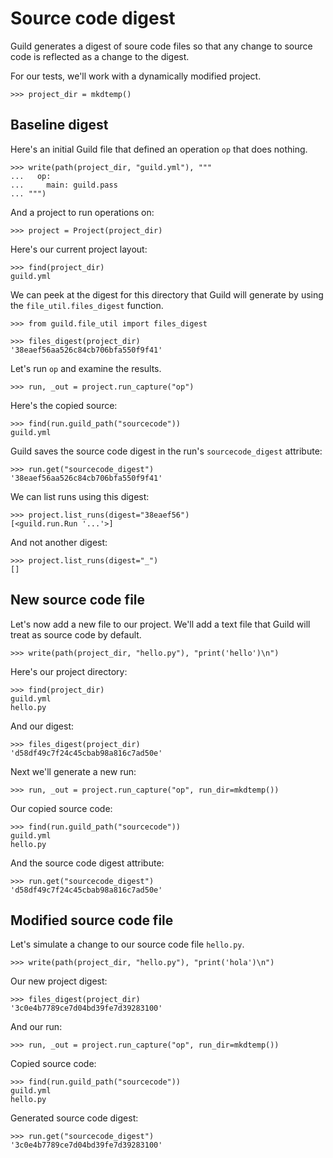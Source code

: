 # Source code digest

Guild generates a digest of soure code files so that any change to
source code is reflected as a change to the digest.

For our tests, we'll work with a dynamically modified project.

    >>> project_dir = mkdtemp()

## Baseline digest

Here's an initial Guild file that defined an operation `op` that does
nothing.

    >>> write(path(project_dir, "guild.yml"), """
    ...   op:
    ...     main: guild.pass
    ... """)

And a project to run operations on:

    >>> project = Project(project_dir)

Here's our current project layout:

    >>> find(project_dir)
    guild.yml

We can peek at the digest for this directory that Guild will generate
by using the `file_util.files_digest` function.

    >>> from guild.file_util import files_digest

    >>> files_digest(project_dir)
    '38eaef56aa526c84cb706bfa550f9f41'

Let's run `op` and examine the results.

    >>> run, _out = project.run_capture("op")

Here's the copied source:

    >>> find(run.guild_path("sourcecode"))
    guild.yml

Guild saves the source code digest in the run's `sourcecode_digest`
attribute:

    >>> run.get("sourcecode_digest")
    '38eaef56aa526c84cb706bfa550f9f41'

We can list runs using this digest:

    >>> project.list_runs(digest="38eaef56")
    [<guild.run.Run '...'>]

And not another digest:

    >>> project.list_runs(digest="_")
    []

## New source code file

Let's now add a new file to our project. We'll add a text file that
Guild will treat as source code by default.

    >>> write(path(project_dir, "hello.py"), "print('hello')\n")

Here's our project directory:

    >>> find(project_dir)
    guild.yml
    hello.py

And our digest:

    >>> files_digest(project_dir)
    'd58df49c7f24c45cbab98a816c7ad50e'

Next we'll generate a new run:

    >>> run, _out = project.run_capture("op", run_dir=mkdtemp())

Our copied source code:

    >>> find(run.guild_path("sourcecode"))
    guild.yml
    hello.py

And the source code digest attribute:

    >>> run.get("sourcecode_digest")
    'd58df49c7f24c45cbab98a816c7ad50e'

## Modified source code file

Let's simulate a change to our source code file `hello.py`.

    >>> write(path(project_dir, "hello.py"), "print('hola')\n")

Our new project digest:

    >>> files_digest(project_dir)
    '3c0e4b7789ce7d04bd39fe7d39283100'

And our run:

    >>> run, _out = project.run_capture("op", run_dir=mkdtemp())

Copied source code:

    >>> find(run.guild_path("sourcecode"))
    guild.yml
    hello.py

Generated source code digest:

    >>> run.get("sourcecode_digest")
    '3c0e4b7789ce7d04bd39fe7d39283100'
